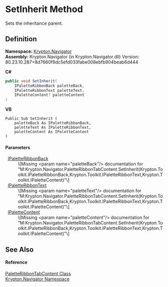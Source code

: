 # SetInherit Method


Sets the inheritance parent.



## Definition
**Namespace:** <a href="a21ac074-d119-3dc6-bd1c-d3a12c0128bc.md">Krypton.Navigator</a>  
**Assembly:** Krypton.Navigator (in Krypton.Navigator.dll) Version: 80.23.10.287+8d7660f9dc5efd033fabe008ebfb904beab6d444

**C#**
``` C#
public void SetInherit(
	IPaletteRibbonBack paletteBack,
	IPaletteRibbonText paletteText,
	IPaletteContent? paletteContent
)
```
**VB**
``` VB
Public Sub SetInherit ( 
	paletteBack As IPaletteRibbonBack,
	paletteText As IPaletteRibbonText,
	paletteContent As IPaletteContent
)
```



#### Parameters
<dl><dt>  <a href="13cd7430-f4ec-280c-908b-9fb4e3ced7ea.md">IPaletteRibbonBack</a></dt><dd>\[Missing &lt;param name="paletteBack"/&gt; documentation for "M:Krypton.Navigator.PaletteRibbonTabContent.SetInherit(Krypton.Toolkit.IPaletteRibbonBack,Krypton.Toolkit.IPaletteRibbonText,Krypton.Toolkit.IPaletteContent)"\]</dd><dt>  <a href="d4785148-3377-2bb4-b168-180451c9e7b4.md">IPaletteRibbonText</a></dt><dd>\[Missing &lt;param name="paletteText"/&gt; documentation for "M:Krypton.Navigator.PaletteRibbonTabContent.SetInherit(Krypton.Toolkit.IPaletteRibbonBack,Krypton.Toolkit.IPaletteRibbonText,Krypton.Toolkit.IPaletteContent)"\]</dd><dt>  <a href="f2a5541d-c7c1-2c4b-162d-a4616ecccc95.md">IPaletteContent</a></dt><dd>\[Missing &lt;param name="paletteContent"/&gt; documentation for "M:Krypton.Navigator.PaletteRibbonTabContent.SetInherit(Krypton.Toolkit.IPaletteRibbonBack,Krypton.Toolkit.IPaletteRibbonText,Krypton.Toolkit.IPaletteContent)"\]</dd></dl>

## See Also


#### Reference
<a href="b5435b00-56af-8ee5-812c-d97a6c6b5c78.md">PaletteRibbonTabContent Class</a>  
<a href="a21ac074-d119-3dc6-bd1c-d3a12c0128bc.md">Krypton.Navigator Namespace</a>  

